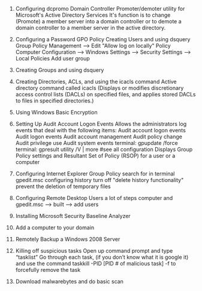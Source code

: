 1. Configuring dcpromo
Domain Controller Promoter/demoter utility for Microsoft's Active Directory Services
It's function is to change (Promote) a member server into a domain controller or to demote a domain controller to a member server in the active directory.

2. Configuring a Password GPO Policy
Creating Users and using dsquery
Group Policy Management --> Edit "Allow log on locally" Policy
Computer Configuration --> Windows Settings --> Security Settings --> Local Policies
 Add user group 

3. Creating Groups and using dsquery

4. Creating Directories, ACLs, and using the icacls command
Active directory command called icacls (Displays or modifies discretionary access control lists (DACLs) on specified files, and applies stored DACLs to files in specified directories.)

5. Using Windows Basic Encryption

6. Setting Up Audit Account Logon Events
Allows the administrators log events that deal with the following items:
Audit account logon events
Audit logon events
Audit account management
Audit policy change
Audit privilege use
Audit system events
terminal: gpupdate /force
terminal: gpresult utility /V | more #see all configuration 
Displays Group Policy settings and Resultant Set of Policy (RSOP) for a user or a computer

7. Configuring Internet Explorer Group Policy
search for in terminal gpedit.msc
configuring history 
turn off "delete history functionality"
prevent the deletion of temporary files

8. Configuring Remote Desktop Users
a lot of steps
computer and gpedit.msc --> built --> add users

9. Installing Microsoft Security Baseline Analyzer 
	
10. Add a computer to your domain

11. Remotely Backup a Windows 2008 Server

12. Killing off suspicious tasks
Open up command prompt and type “tasklist”
Go through each task, (if you don’t know what it is google it) and use the command taskkill -PID [PID # of malicious task] -f to forcefully remove the task

13. Download malwarebytes and do basic scan


